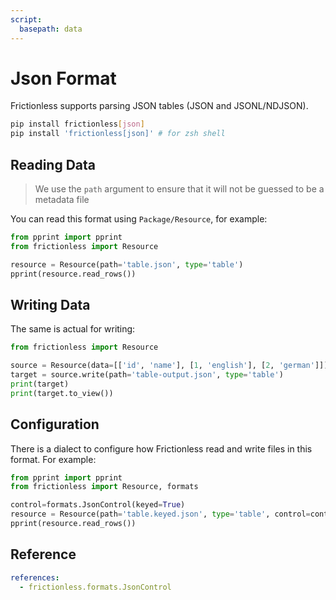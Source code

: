 ```yaml
---
script:
  basepath: data
---
```


# Json Format

Frictionless supports parsing JSON tables (JSON and JSONL/NDJSON).

```bash tabs=CLI
pip install frictionless[json]
pip install 'frictionless[json]' # for zsh shell
```

## Reading Data

> We use the `path` argument to ensure that it will not be guessed to be a metadata file

You can read this format using `Package/Resource`, for example:

```python script tabs=Python
from pprint import pprint
from frictionless import Resource

resource = Resource(path='table.json', type='table')
pprint(resource.read_rows())
```

## Writing Data

The same is actual for writing:

```python script tabs=Python
from frictionless import Resource

source = Resource(data=[['id', 'name'], [1, 'english'], [2, 'german']])
target = source.write(path='table-output.json', type='table')
print(target)
print(target.to_view())
```

## Configuration

There is a dialect to configure how Frictionless read and write files in this format. For example:

```python script tabs=Python
from pprint import pprint
from frictionless import Resource, formats

control=formats.JsonControl(keyed=True)
resource = Resource(path='table.keyed.json', type='table', control=control)
pprint(resource.read_rows())
```

## Reference

```yaml reference
references:
  - frictionless.formats.JsonControl
```
